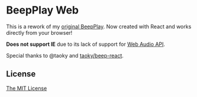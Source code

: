 # BeepPlay Web

This is a rework of my [original BeepPlay](https://github.com/iBug/CGadgets/tree/master/BeepPlay). Now created with React and works directly from your browser!

**Does not support IE** due to its lack of support for [Web Audio API](https://developer.mozilla.org/en-US/docs/Web/API/Web_Audio_API).

Special thanks to @taoky and [taoky/beep-react](https://github.com/taoky/beep-react).

## License

[The MIT License](LICENSE)
